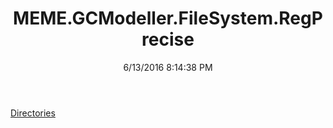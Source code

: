 ﻿---
title: MEME.GCModeller.FileSystem.RegPrecise
date: 6/13/2016 8:14:38 PM
---

[Directories](T-MEME.GCModeller.FileSystem.RegPrecise.Directories.html)
